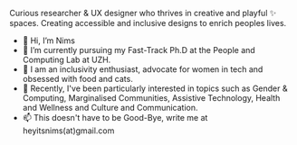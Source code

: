 Curious researcher & UX designer who thrives in creative and playful ✨ spaces. Creating accessible and inclusive designs to enrich peoples lives.

- 👋 Hi, I’m Nims
- 👀 I’m currently pursuing my Fast-Track Ph.D at the People and Computing Lab at UZH.
- 💞️ I am an inclusivity enthusiast, advocate for women in tech and obsessed with food and cats.
- 🌱 Recently, I've been particularly interested in topics such as Gender & Computing, Marginalised Communities, Assistive Technology, Health and Wellness and Culture and Communication.
- 📫 This doesn't have to be Good-Bye, write me at heyitsnims(at)gmail.com

<!---
itsnims/itsnims is a ✨ special ✨ repository because its `README.md` (this file) appears on your GitHub profile.
You can click the Preview link to take a look at your changes.
--->
